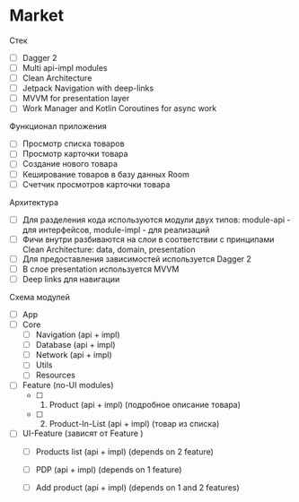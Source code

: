 # Market

Стек

- [ ] Dagger 2
- [ ] Multi api-impl modules 
- [ ] Clean Architecture
- [ ] Jetpack Navigation with deep-links
- [ ] MVVM for presentation layer
- [ ] Work Manager and Kotlin Coroutines for async work

Функционал приложения

- [ ] Просмотр списка товаров
- [ ] Просмотр карточки товара
- [ ] Создание нового товара
- [ ] Кеширование товаров в базу данных Room
- [ ] Счетчик просмотров карточки товара

Архитектура

- [ ] Для разделения кода используются модули двух типов: module-api - для интерфейсов, module-impl - для реализаций
- [ ] Фичи внутри разбиваются на слои в соответствии с принципами Clean Architecture: data, domain, presentation
- [ ] Для предоставления зависимостей используется Dagger 2
- [ ] В слое presentation используется MVVM
- [ ] Deep links для навигации

Схема модулей

- [ ] App
- [ ] Core
    - [ ] Navigation (api + impl)
    - [ ] Database (api + impl)
    - [ ] Network (api + impl)
    - [ ] Utils
    - [ ] Resources
- [ ] Feature (no-UI modules)
    - [ ] 1. Product (api + impl) (подробное описание товара)
    - [ ] 2. Product-In-List (api + impl) (товар из списка)
- [ ] UI-Feature (зависят от Feature )
    - [ ] Products list (api + impl) (depends on 2 feature)
    - [ ] PDP (api + impl) (depends on 1 feature)
    - [ ] Add product (api + impl) (depends on 1 and 2 features)


